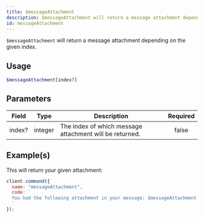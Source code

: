 ```yaml
---
title: $messageAttachment
description: $messageAttachment will return a message attachment depending on the given index.
id: messageAttachment
---
```


`$messageAttachment` will return a message attachment depending on the given index.

## Usage

```php
$messageAttachment[index?]
```

## Parameters

| Field  | Type    | Description                                             | Required |
| ------ | ------- | ------------------------------------------------------- | :------: |
| index? | integer | The index of which message attachment will be returned. |  false   |

## Example(s)

This will return your given attachment:

```javascript
client.command({
  name: "messageAttachment",
  code: `
  You had the following attachment in your message: $messageAttachment
  `
});
```
